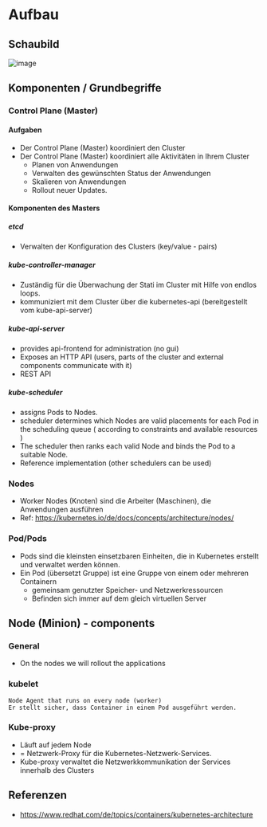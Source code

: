 # Aufbau 

## Schaubild 
![image](https://github.com/user-attachments/assets/f4de7c54-33a8-46e5-916c-1119575b1aed)


## Komponenten / Grundbegriffe

### Control Plane (Master)

#### Aufgaben 

  * Der Control Plane (Master) koordiniert den Cluster
  * Der Control Plane (Master) koordiniert alle Aktivitäten in Ihrem Cluster
    * Planen von Anwendungen
    * Verwalten des gewünschten Status der Anwendungen
    * Skalieren von Anwendungen
    * Rollout neuer Updates.

#### Komponenten des Masters 

##### etcd

  * Verwalten der Konfiguration des Clusters (key/value - pairs) 
  
##### kube-controller-manager  
  
  * Zuständig für die Überwachung der Stati im Cluster mit Hilfe von endlos loops. 
  * kommuniziert mit dem Cluster über die kubernetes-api (bereitgestellt vom kube-api-server)

##### kube-api-server 

  * provides api-frontend for administration (no gui)
  * Exposes an HTTP API (users, parts of the cluster and external components communicate with it)
  * REST API
 
##### kube-scheduler 

  * assigns Pods to Nodes. 
  * scheduler determines which Nodes are valid placements for each Pod in the scheduling queue 
    ( according to constraints and available resources )
  * The scheduler then ranks each valid Node and binds the Pod to a suitable Node. 
  * Reference implementation (other schedulers can be used)
 
### Nodes  

  * Worker Nodes (Knoten) sind die Arbeiter (Maschinen), die Anwendungen ausführen
  * Ref: https://kubernetes.io/de/docs/concepts/architecture/nodes/

### Pod/Pods 

  * Pods sind die kleinsten einsetzbaren Einheiten, die in Kubernetes erstellt und verwaltet werden können.
  * Ein Pod (übersetzt Gruppe) ist eine Gruppe von einem oder mehreren Containern
    * gemeinsam genutzter Speicher- und Netzwerkressourcen   
    * Befinden sich immer auf dem gleich virtuellen Server 
   

## Node (Minion) - components 

### General 

  * On the nodes we will rollout the applications

### kubelet

```
Node Agent that runs on every node (worker) 
Er stellt sicher, dass Container in einem Pod ausgeführt werden.
```

### Kube-proxy 

  * Läuft auf jedem Node 
  * = Netzwerk-Proxy für die Kubernetes-Netzwerk-Services.
  * Kube-proxy verwaltet die Netzwerkkommunikation der Services innerhalb des Clusters  
  
## Referenzen 

  * https://www.redhat.com/de/topics/containers/kubernetes-architecture

